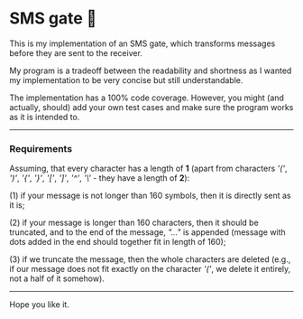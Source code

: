 # SMS gate 💬

This is my implementation of an SMS gate, which transforms messages
before they are sent to the receiver.

My program is a tradeoff between the readability and shortness
as I wanted my implementation to be very concise but still understandable.

The implementation has a 100% code coverage.
However, you might (and actually, should) add your own
test cases and make sure the program works as it is intended to.

---

### Requirements

Assuming, that every character has a length of **1**
(apart from characters
*'('*, *')'*, *'{'*, *'}'*, *'['*, *']'*, *'^'*, *'\\'*
\- they have a length of **2**):

(1) if your message is not longer than 160 symbols,
then it is directly sent as it is;

(2) if your message is longer than 160 characters,
then it should be truncated, and to the end of the message, *"..."*
is appended (message with dots added in the end should together fit
in length of 160);

(3) if we truncate the message, then the whole characters are deleted
(e.g., if our message does not fit exactly on the character *'('*,
we delete it entirely, not a half of it somehow).

---

Hope you like it.
